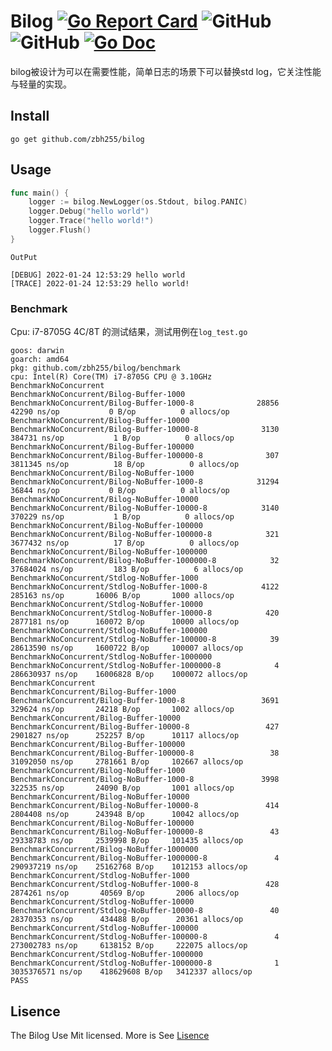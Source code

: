# Bilog [![Go Report Card](https://goreportcard.com/badge/github.com/zbh255/bilog)](https://goreportcard.com/report/github.com/zbh255/bilog) ![GitHub](https://img.shields.io/github/license/zbh255/bilog) ![GitHub](https://github.com/zbh255/bilog/actions/workflows/go.yml/badge.svg) [![Go Doc](https://pkg.go.dev/badge/github.com/zbh255/bilog?utm_source=godoc)](https://pkg.go.dev/github.com/zbh255/bilog)

bilog被设计为可以在需要性能，简单日志的场景下可以替换std log，它关注性能与轻量的实现。

## Install

```shell
go get github.com/zbh255/bilog
```

## Usage

```go
func main() {
	logger := bilog.NewLogger(os.Stdout, bilog.PANIC)
	logger.Debug("hello world")
	logger.Trace("hello world!")
	logger.Flush()
}
```

`OutPut`

```shell
[DEBUG] 2022-01-24 12:53:29 hello world
[TRACE] 2022-01-24 12:53:29 hello world!
```

### Benchmark

Cpu: i7-8705G 4C/8T 的测试结果，测试用例在`log_test.go`

```shell
goos: darwin
goarch: amd64
pkg: github.com/zbh255/bilog/benchmark
cpu: Intel(R) Core(TM) i7-8705G CPU @ 3.10GHz
BenchmarkNoConcurrent
BenchmarkNoConcurrent/Bilog-Buffer-1000
BenchmarkNoConcurrent/Bilog-Buffer-1000-8         	   28856	     42290 ns/op	       0 B/op	       0 allocs/op
BenchmarkNoConcurrent/Bilog-Buffer-10000
BenchmarkNoConcurrent/Bilog-Buffer-10000-8        	    3130	    384731 ns/op	       1 B/op	       0 allocs/op
BenchmarkNoConcurrent/Bilog-Buffer-100000
BenchmarkNoConcurrent/Bilog-Buffer-100000-8       	     307	   3811345 ns/op	      18 B/op	       0 allocs/op
BenchmarkNoConcurrent/Bilog-NoBuffer-1000
BenchmarkNoConcurrent/Bilog-NoBuffer-1000-8       	   31294	     36844 ns/op	       0 B/op	       0 allocs/op
BenchmarkNoConcurrent/Bilog-NoBuffer-10000
BenchmarkNoConcurrent/Bilog-NoBuffer-10000-8      	    3140	    370229 ns/op	       1 B/op	       0 allocs/op
BenchmarkNoConcurrent/Bilog-NoBuffer-100000
BenchmarkNoConcurrent/Bilog-NoBuffer-100000-8     	     321	   3677432 ns/op	      17 B/op	       0 allocs/op
BenchmarkNoConcurrent/Bilog-NoBuffer-1000000
BenchmarkNoConcurrent/Bilog-NoBuffer-1000000-8    	      32	  37684024 ns/op	     183 B/op	       6 allocs/op
BenchmarkNoConcurrent/Stdlog-NoBuffer-1000
BenchmarkNoConcurrent/Stdlog-NoBuffer-1000-8      	    4122	    285163 ns/op	   16006 B/op	    1000 allocs/op
BenchmarkNoConcurrent/Stdlog-NoBuffer-10000
BenchmarkNoConcurrent/Stdlog-NoBuffer-10000-8     	     420	   2877181 ns/op	  160072 B/op	   10000 allocs/op
BenchmarkNoConcurrent/Stdlog-NoBuffer-100000
BenchmarkNoConcurrent/Stdlog-NoBuffer-100000-8    	      39	  28613590 ns/op	 1600722 B/op	  100007 allocs/op
BenchmarkNoConcurrent/Stdlog-NoBuffer-1000000
BenchmarkNoConcurrent/Stdlog-NoBuffer-1000000-8   	       4	 286630937 ns/op	16006828 B/op	 1000072 allocs/op
BenchmarkConcurrent
BenchmarkConcurrent/Bilog-Buffer-1000
BenchmarkConcurrent/Bilog-Buffer-1000-8           	    3691	    329624 ns/op	   24218 B/op	    1002 allocs/op
BenchmarkConcurrent/Bilog-Buffer-10000
BenchmarkConcurrent/Bilog-Buffer-10000-8          	     427	   2901827 ns/op	  252257 B/op	   10117 allocs/op
BenchmarkConcurrent/Bilog-Buffer-100000
BenchmarkConcurrent/Bilog-Buffer-100000-8         	      38	  31092050 ns/op	 2781661 B/op	  102667 allocs/op
BenchmarkConcurrent/Bilog-NoBuffer-1000
BenchmarkConcurrent/Bilog-NoBuffer-1000-8         	    3998	    322535 ns/op	   24090 B/op	    1001 allocs/op
BenchmarkConcurrent/Bilog-NoBuffer-10000
BenchmarkConcurrent/Bilog-NoBuffer-10000-8        	     414	   2804408 ns/op	  243948 B/op	   10042 allocs/op
BenchmarkConcurrent/Bilog-NoBuffer-100000
BenchmarkConcurrent/Bilog-NoBuffer-100000-8       	      43	  29338783 ns/op	 2539998 B/op	  101435 allocs/op
BenchmarkConcurrent/Bilog-NoBuffer-1000000
BenchmarkConcurrent/Bilog-NoBuffer-1000000-8      	       4	 290937219 ns/op	25162768 B/op	 1012153 allocs/op
BenchmarkConcurrent/Stdlog-NoBuffer-1000
BenchmarkConcurrent/Stdlog-NoBuffer-1000-8        	     428	   2874261 ns/op	   40569 B/op	    2006 allocs/op
BenchmarkConcurrent/Stdlog-NoBuffer-10000
BenchmarkConcurrent/Stdlog-NoBuffer-10000-8       	      40	  28370353 ns/op	  434488 B/op	   20361 allocs/op
BenchmarkConcurrent/Stdlog-NoBuffer-100000
BenchmarkConcurrent/Stdlog-NoBuffer-100000-8      	       4	 273002783 ns/op	 6138152 B/op	  222075 allocs/op
BenchmarkConcurrent/Stdlog-NoBuffer-1000000
BenchmarkConcurrent/Stdlog-NoBuffer-1000000-8     	       1	3035376571 ns/op	418629608 B/op	 3412337 allocs/op
PASS
```

## Lisence

The Bilog Use Mit licensed. More is See [Lisence](https://github.com/zbh255/bilog/blob/main/LICENSE)

